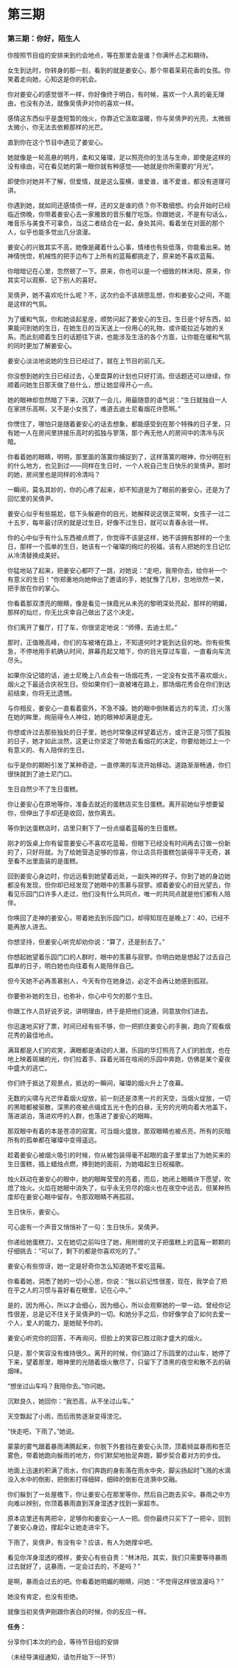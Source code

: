 # 第三期

### **第三期：你好，陌生人**

你按照节目组的安排来到约会地点，等在那里会是谁？你满怀忐忑和期待。

女生到达时，你转身的那一刻，看到的就是姜安心，那个带着茉莉花香的女孩。你笑着走向她，心知这是你的机会。

你对姜安心的感觉很不一样，你好像终于明白，有时候，喜欢一个人真的毫无理由，也没有办法，就像吴倩尹对你的喜欢一样。

感情这东西似乎是盏短暂的烛火，你靠近它汲取温暖，你与吴倩尹的光亮，太微弱太微小，你无法去依赖那样的光芒。

直到你在这个节目中遇见了姜安心。

她就像是一轮高悬的明月，柔和又璀璨，足以照亮你的生活与生命，即使是这样的没有缘由，可在看见她的第一眼你就有种感觉——她就是你所需要的“月光”。

即使你对她并不了解，但爱情，就是这么蛮横，谁爱谁，谁不爱谁，都没有道理可讲。

你遇到她，就如同还感情债一样，还的又是谁的债？你不敢细想。约会开始时已经临近傍晚，你带着姜安心去一家雅致的音乐餐厅吃饭。你跟她说，不是有句话么，唯音乐与美食不可辜负，当这二者结合在一起，身处其间，看着坐在对面的那个人，似乎也能多觉出几分浪漫。

姜安心的兴致其实不高，她像是藏着什么心事，情绪也有些低落，你能看出来。她神情恍惚，机械性的把手边布丁上所有的蓝莓都挑走了，原来她不喜欢蓝莓。

你暗暗记在心里，忽然顿了一下。原来，你也可以是一个细致的林沐阳，原来，你其实可以观察、记下别人的喜好。

吴倩尹，她不喜欢吃什么呢？不，这次约会不该胡思乱想，你和姜安心之间，不能是这样的气氛。

为了缓和气氛，你和她谈起星座，顺势问起了姜安心的生日。生日是个好东西，如果能问到她的生日，在她生日的当天送上一份用心的礼物，或许能拉近与她的关系。而此刻顺着生日的话题往下讲，也能涉及生活的各个方面，让你能在缓和气氛的同时更加了解姜安心。

姜安心淡淡地说她的生日已经过了，就在上节目的前几天。

你没想到她的生日已经过去，心里盘算的计划也只好打消。但话题还可以继续，你顺着问她生日那天做了些什么，想让她显得开心一点。

她的眼神却忽然暗了下来，沉默了一会儿，用最随意的语气说：“生日就独自一人在家拼乐高啊，又不是小女孩了，难道去迪士尼看烟花许愿啊。”

你愣住了，哪怕只是随着姜安心的话去想象，都能感受到在那个特殊的日子里，只有她一人在房间里拼接乐高时的孤独与寥落，那个再无他人的房间中的清冷与灰暗。

你看着她的眼睛，明明，那里面的落寞你捕捉到了，这样落寞的眼神，你分明在别的什么地方，也见到过——同样在生日时，一个人祝自己生日快乐的吴倩尹。那时的她，房间里也是同样的冷清吗？

一瞬间，莫名其妙的，你的心疼了起来，却不知道是为了眼前的姜安心，还是为了回忆里的吴倩尹。

姜安心似乎有些尴尬，低下头躲避你的目光，她解释说这很正常啊，女孩子一过二十五岁，每年最讨厌的就是过生日，好像不过生日，就可以青春永驻一样。

你的心中似乎有什么东西被点燃了，你觉得不该是这样，她不该拥有那样的一个生日，那样一个孤单的生日，她该有一个璀璨的绚烂的祝福，该有人把她的生日记忆从冷清替换成美好。

你猛地站了起来，把姜安心都吓了一跳，对她说：“走吧，我带你去，给你补一个有意义的生日！”你郑重地向她伸出了邀请的手，她犹豫了几秒，忽地欣然一笑，把手放在你的掌心。

你看着那双漂亮的眼睛，像是看见一抹霞光从未亮的黎明深处亮起，那样的明媚，那样的灿烂，你无比庆幸自己做出了这个决定。

你们离开了餐厅，打了车，你很坚定地说：“师傅，去迪士尼。”

那时，正值晚高峰，你们的车被堵在路上，不知道何时才能到达目的地。你有些焦急，不停地用手机确认时间，屏幕亮起又暗下，你的目光穿过车窗，一直看向车流尽头。

如果你没记错的话，迪士尼晚上八点会有一场烟花秀，一定没有女孩不喜欢烟火，烟火之下最适合庆祝生日。但如果你们一直被堵在路上，那场烟花秀会在你们到达前结束，你将无比遗憾。

与你相反，姜安心一直看着窗外，不急不躁。她的眼中倒映着远方的车流，灯火落在她的眸里，绚丽得令人神往，她的眼神却满是虚无。

你想或许过去那些独处的日子里，她也时常像这样望着远方，或许正是习惯了孤独的日子，她才如此淡然，这更让你坚定了带她去看烟花的决定，你要给她过上一个有意义的、有人陪伴的生日。

似乎是你的期盼引发了某种奇迹，一直停滞的车流开始移动。道路渐渐畅通，你们很快就到了迪士尼门口。

生日自然少不了生日蛋糕。

你让姜安心在原地等你，准备去就近的蛋糕店买生日蛋糕。离开前她似乎想要留你，但伸出了手却还是收回，放你离去。

等你到达蛋糕店时，店里只剩下了一份点缀着蓝莓的生日蛋糕。

刚才的饭桌上你有留意姜安心不喜欢吃蓝莓，但眼下已经没有时间再去订做一份新的了，只好将就。为了给她营造足够的惊喜，你让店员将蛋糕包装得平平无奇，甚至看不出里面装的是蛋糕。

回到姜安心身边时，你远远看到她望着远处，一副失神的样子。你到了她的身边她都没有发现，但你却已经发现了她眼中的羡慕与寂寥。顺着姜安心的目光望去，你看见乐园门口许多人走过，他们没有什么共同点，唯一的共同点就是他们都有人陪伴。

你唤回了走神的姜安心，带着她去到乐园门口，却得知现在是晚上7：40，已经不能再放人进去。

你想坚持，但姜安心听完却劝你说：“算了，还是别去了。”

你想起她望着乐园门口的人群时，眼中的羡慕与寂寥。你明白她是想起了过去自己孤单的日子，明白她也向往着有人能陪伴自己。

但今天她不必再羡慕别人，今天有你在她身边，必定不会再让她感到孤寂。

你要弥补她的生日，也弥补，你心中亏欠的那个生日。

你跟工作人员好说歹说，讲明理由，终于是把他们说通，同意放你们进去。

你迅速地买好了票，时间已经有些不够，你一把抓住姜安心的手腕，跑向了观看烟花秀的最佳地点。

满耳都是人们的欢笑，满眼都是涌动的人潮，乐园的华灯照亮了人们的脸庞，也在地上映着斑斓的光，你们拉着手、踩着光斑在喧闹的乐园中奔跑，仿佛是某个夏夜中盛大的逃亡。

你们终于抵达了观景点，抵达的一瞬间，璀璨的烟火升上了夜幕。

无数的尖啸与光芒伴着烟火绽放，前一刻还是漆黑一片的天空，当烟火绽放，一切的黑暗都被驱散，深黑的夜被点缀成五光十色的白昼，无穷的光明向着大地盖下，落进湖泊，落进欢呼的人群，也落进了姜安心的眼眸。

那双眼中有着的本是苍凉的寂寞，可当烟火盛放，那双眼睛也被点亮，所有的灰暗所有的孤单都在璀璨中变得遥远。

趁着姜安心被烟火吸引的时候，你从被包装得毫不起眼的盒子里拿出了为她买来的生日蛋糕，插上蜡烛点燃，捧到她的面前，为她唱起生日祝福歌。

烛火跃动在姜安心的眼中，她的眼眸莹莹的亮着，而后，她闭上眼睛许下愿望，吹熄了烛火。火焰在她眼中消失了，似乎永无穷尽的烟火也在夜空中远去，但某种热度却在姜安心眼中留存，令那双眼睛不再孤寂。

生日快乐，姜安心。

可心底有一个声音又悄悄补了一句：生日快乐，吴倩尹。

你递给她蛋糕刀，又在她切之前叫住了她，用附赠的叉子把蛋糕上的蓝莓一颗颗的仔细挑去：“可以了，剩下的都是你喜欢吃的了。”

姜安心有些惊讶，她一定是好奇你怎么知道她不爱吃蓝莓。

你看着她，洞悉了她的一切小心思，你说：“我以前记性很差，现在，我学会了把在乎之人的习惯与喜好看在眼里，记在心中。”

是的，因为用心，所以才会细心，因为细心，所以会观察她的一举一动。曾经你记性很差，总是记不住关于吴倩尹的一切。和她分手之后，你好像学会了如何去爱一个人，爱人的能力，是她赋予你的。

姜安心听完你的回答，不再询问，但脸上的笑容已胜过刚才盛大的烟火。

只是，那个笑容没有维持很久。离开的时候，你们路过了乐园里的过山车，她停了下来，望着那里，眼神里的光随着烟火散尽了，只留下了漆黑的夜空和散不去的硝烟味。

“想坐过山车吗？我陪你去。”你问她。

沉默良久，她回你：“我恐高，从不坐过山车。”

天空飘起了小雨，而后雨势逐渐变得滂沱。

“快走吧，下雨了。”她说。

蒙蒙的雾气跟着暴雨沸腾起来，你脱下外套挡在姜安心头顶，顶着倾盆暴雨和苍茫雾色，带着她跑向躲雨的地方，你们默契地抬足奔跑，脚步契合着对方的步伐。

地面上迅速的积满了雨水，你们奔跑的身影落在雨水中央，脚尖扬起时飞溅的水滴没入水中的倒影，把倒影打得细碎，细碎的倒影在涟漪中交融。

你们躲到了一处屋檐下，你让姜安心在那里等你，然后自己跑去买伞。暴雨之中方向难以辨别，你顶着暴雨直到浑身湿透才找到一家超市。

原本店里还有两把伞，足够你和姜安心一人一把。但你最终只买下了一把伞，回到了姜安心身边，撑起伞让她走进伞下。

下雨了，吴倩尹，有没有伞？应该，有人为她撑伞吧。

看见你浑身湿透的模样，姜安心有些自责：“林沐阳，其实，我们只需要等待暴雨过去就好了，这暴雨，一定会过去的，不是吗？”

是啊，暴雨会过去的吧。你看着她明媚的眼睛，问她：“不觉得这样很浪漫吗？”

她没有肯定，也没有拒绝。

就像当初吴倩尹刚跟你表白的时候，你的反应一样。

**任务：**

分享你们本次的约会，等待节目组的安排

（未经导演组通知，请勿开始下一环节）
